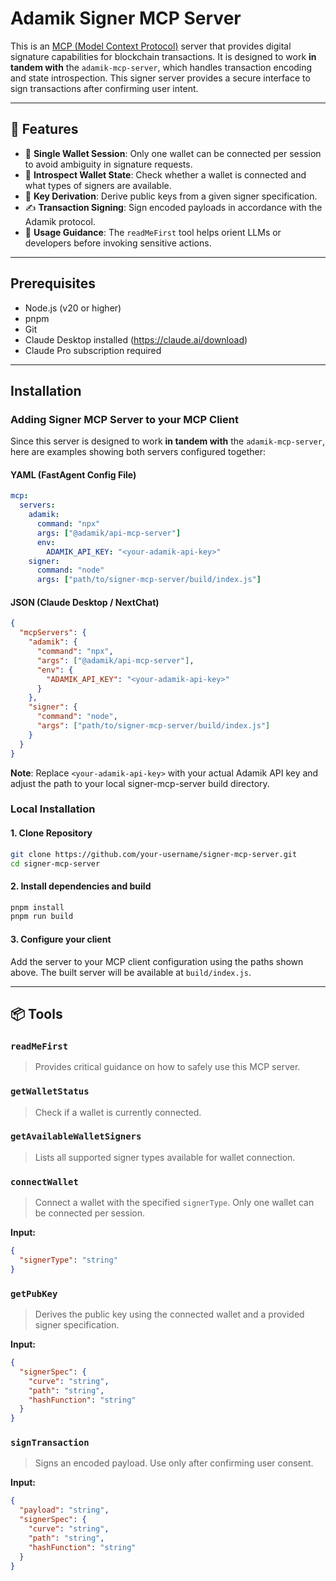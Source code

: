 # Adamik Signer MCP Server

This is an [MCP (Model Context Protocol)](https://github.com/modelcontextprotocol/spec) server that provides digital signature capabilities for blockchain transactions. It is designed to work **in tandem with** the `adamik-mcp-server`, which handles transaction encoding and state introspection. This signer server provides a secure interface to sign transactions after confirming user intent.

---

## 🚀 Features

- 🔐 **Single Wallet Session**: Only one wallet can be connected per session to avoid ambiguity in signature requests.
- 🔎 **Introspect Wallet State**: Check whether a wallet is connected and what types of signers are available.
- 🔑 **Key Derivation**: Derive public keys from a given signer specification.
- ✍️ **Transaction Signing**: Sign encoded payloads in accordance with the Adamik protocol.
- 📖 **Usage Guidance**: The `readMeFirst` tool helps orient LLMs or developers before invoking sensitive actions.

---

## Prerequisites

- Node.js (v20 or higher)
- pnpm
- Git
- Claude Desktop installed (https://claude.ai/download)
- Claude Pro subscription required

---

## Installation

### Adding Signer MCP Server to your MCP Client

Since this server is designed to work **in tandem with** the `adamik-mcp-server`, here are examples showing both servers configured together:

#### YAML (FastAgent Config File)

```yaml
mcp:
  servers:
    adamik:
      command: "npx"
      args: ["@adamik/api-mcp-server"]
      env:
        ADAMIK_API_KEY: "<your-adamik-api-key>"
    signer:
      command: "node"
      args: ["path/to/signer-mcp-server/build/index.js"]
```

#### JSON (Claude Desktop / NextChat)

```json
{
  "mcpServers": {
    "adamik": {
      "command": "npx",
      "args": ["@adamik/api-mcp-server"],
      "env": {
        "ADAMIK_API_KEY": "<your-adamik-api-key>"
      }
    },
    "signer": {
      "command": "node",
      "args": ["path/to/signer-mcp-server/build/index.js"]
    }
  }
}
```

**Note**: Replace `<your-adamik-api-key>` with your actual Adamik API key and adjust the path to your local signer-mcp-server build directory.

### Local Installation

#### 1. Clone Repository

```bash
git clone https://github.com/your-username/signer-mcp-server.git
cd signer-mcp-server
```

#### 2. Install dependencies and build

```bash
pnpm install
pnpm run build
```

#### 3. Configure your client

Add the server to your MCP client configuration using the paths shown above. The built server will be available at `build/index.js`.

---

## 📦 Tools

### `readMeFirst`

> Provides critical guidance on how to safely use this MCP server.

### `getWalletStatus`

> Check if a wallet is currently connected.

### `getAvailableWalletSigners`

> Lists all supported signer types available for wallet connection.

### `connectWallet`

> Connect a wallet with the specified `signerType`. Only one wallet can be connected per session.

**Input:**

```json
{
  "signerType": "string"
}
```

### `getPubKey`

> Derives the public key using the connected wallet and a provided signer specification.

**Input:**

```json
{
  "signerSpec": {
    "curve": "string",
    "path": "string",
    "hashFunction": "string"
  }
}
```

### `signTransaction`

> Signs an encoded payload. Use only after confirming user consent.

**Input:**

```json
{
  "payload": "string",
  "signerSpec": {
    "curve": "string",
    "path": "string",
    "hashFunction": "string"
  }
}
```
